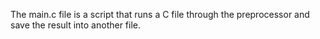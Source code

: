  The main.c file is a script that runs a C file through the preprocessor and save the result into another file.

